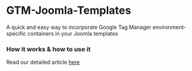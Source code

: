 # GTM-Joomla-Templates
A quick and easy way to incorporate Google Tag Manager environment-specific containers in your Joomla templates

### How it works & how to use it

Read our detailed article [here](https://www.viryagroup.com/en/what-we-do/our-blog-posts/content-management-system-cms-blog/how-to-implement-gtm-environments-with-joomla-templates?utm_source=VG-SOCIAL&utm_medium=Github&utm_campaign=RC-GTMJoomlaTemplates)
